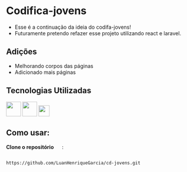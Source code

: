 
  # Codifica-jovens

  - Esse é a continuação da ideia do codifa-jovens!
  - Futuramente pretendo refazer esse projeto utilizando react e laravel.

## Adições 

 - Melhorando corpos das páginas
 - Adicionado mais páginas
  
## Tecnologias Utilizadas
  
<div display="inline">
  <img height="40px" src="https://cdn.jsdelivr.net/gh/devicons/devicon@latest/icons/html5/html5-original-wordmark.svg" />
  <img height="40px" src="https://cdn.jsdelivr.net/gh/devicons/devicon@latest/icons/css3/css3-original-wordmark.svg" />
  <img height="30px" src="https://cdn.jsdelivr.net/gh/devicons/devicon@latest/icons/javascript/javascript-original.svg" />
</div>


## Como usar: 
  <strong>Clone o repositório  </strong> <img height="15px" src="https://cdn.jsdelivr.net/gh/devicons/devicon@latest/icons/git/git-original.svg" /> :
  
   ```bash

https://github.com/LuanHenriqueGarcia/cd-jovens.git
